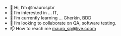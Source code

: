 - 👋 Hi, I’m @maurospbr
- 👀 I’m interested in ... IT, 
- 🌱 I’m currently learning ... Gherkin, BDD
- 💞️ I’m looking to collaborate on QA, software testing.
- 📫 How to reach me mauro_sp@live.coom

<!---
maurospbr/maurospbr is a ✨ special ✨ repository because its `README.md` (this file) appears on your GitHub profile.
You can click the Preview link to take a look at your changes.
--->
